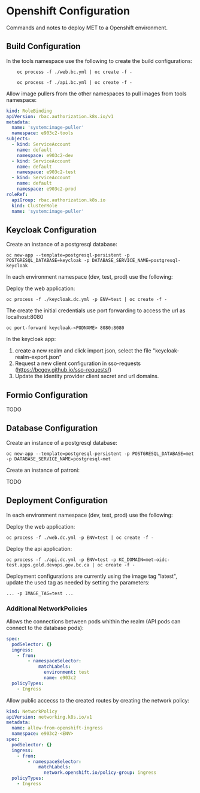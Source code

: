 # Openshift Configuration

Commands and notes to deploy MET to a Openshift environment.

## Build Configuration

In the tools namespace use the following to create the build configurations:

```
    oc process -f ./web.bc.yml | oc create -f -
```

```
    oc process -f ./api.bc.yml | oc create -f -
```


Allow image pullers from the other namespaces to pull images from tools namespace:

```yaml
kind: RoleBinding
apiVersion: rbac.authorization.k8s.io/v1
metadata:
  name: 'system:image-puller'
  namespace: e903c2-tools
subjects:
  - kind: ServiceAccount
    name: default
    namespace: e903c2-dev
  - kind: ServiceAccount
    name: default
    namespace: e903c2-test
  - kind: ServiceAccount
    name: default
    namespace: e903c2-prod
roleRef:
  apiGroup: rbac.authorization.k8s.io
  kind: ClusterRole
  name: 'system:image-puller'
```

## Keycloak Configuration

Create an instance of a postgresql database:

```
oc new-app --template=postgresql-persistent -p POSTGRESQL_DATABASE=keycloak -p DATABASE_SERVICE_NAME=postgresql-keycloak
```

In each environment namespace (dev, test, prod) use the following:

Deploy the web application:
```
oc process -f ./keycloak.dc.yml -p ENV=test | oc create -f -
```

The create the initial credentials use port forwarding to access the url as localhost:8080
```
oc port-forward keycloak-<PODNAME> 8080:8080
```

In the keycloak app:
1. create a new realm and click import json, select the file "keycloak-realm-export.json"
1. Request a new client configuration in sso-requests (https://bcgov.github.io/sso-requests/)
1. Update the identity provider client secret and url domains.

## Formio Configuration

TODO

## Database Configuration

Create an instance of a postgresql database:

```
oc new-app --template=postgresql-persistent -p POSTGRESQL_DATABASE=met -p DATABASE_SERVICE_NAME=postgresql-met
```

Create an instance of patroni:

TODO

## Deployment Configuration

In each environment namespace (dev, test, prod) use the following:

Deploy the web application:
```
oc process -f ./web.dc.yml -p ENV=test | oc create -f -
```

Deploy the api application:
```
oc process -f ./api.dc.yml -p ENV=test -p KC_DOMAIN=met-oidc-test.apps.gold.devops.gov.bc.ca | oc create -f -

```

Deployment configurations are currently using the image tag "latest", update the used tag as needed by setting the parameters:

```
... -p IMAGE_TAG=test ...
```

### Additional NetworkPolicies

Allows the connections between pods whithin the realm (API pods can connect to the database pods):

```yaml
spec:
  podSelector: {}
  ingress:
    - from:
        - namespaceSelector:
            matchLabels:
              environment: test
              name: e903c2
  policyTypes:
    - Ingress
```

Allow public accecss to the created routes by creating the network policy:

```yaml
kind: NetworkPolicy
apiVersion: networking.k8s.io/v1
metadata:
  name: allow-from-openshift-ingress
  namespace: e903c2-<ENV>
spec:
  podSelector: {}
  ingress:
    - from:
        - namespaceSelector:
            matchLabels:
              network.openshift.io/policy-group: ingress
  policyTypes:
    - Ingress
```
